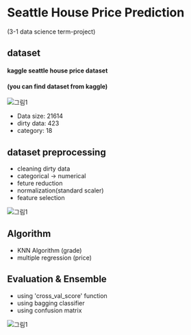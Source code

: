 
# Seattle House Price Prediction
(3-1 data science term-project)

## dataset
#### kaggle seattle house price dataset
#### (you can find dataset from kaggle)

![그림1](https://user-images.githubusercontent.com/63048392/123515622-12653c00-d6d3-11eb-8d77-8dbe53620184.png)

- Data size: 21614
- dirty data: 423
- category: 18

## dataset preprocessing
- cleaning dirty data
- categorical -> numerical
- feture reduction
- normalization(standard scaler)
- feature selection

![그림1](https://user-images.githubusercontent.com/63048392/123515707-738d0f80-d6d3-11eb-9df9-94bbd3e83796.png)

## Algorithm
- KNN Algorithm (grade)
- multiple regression (price)

## Evaluation & Ensemble
- using 'cross_val_score' function
- using bagging classifier
- using confusion matrix

![그림1](https://user-images.githubusercontent.com/63048392/123515829-1180da00-d6d4-11eb-97e0-6536b9079a6d.png)






